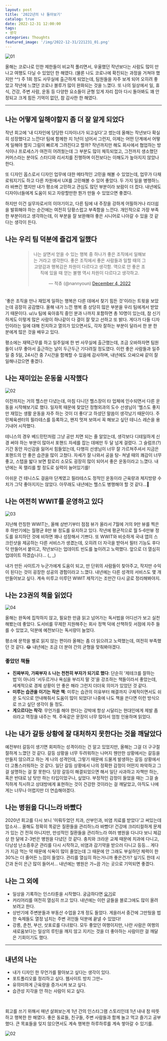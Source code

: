 ```yaml
---
layout: post
title: '2022년의 나 돌아보기'
catalog: true
date: 2022-12-31 12:00:00
tags: 
- 생각
categories: Thoughts
featured_image: '/img/2022-12-31/221231_01.png'
---
```


![01](/img/2022-12-31/221231_01.png) 

올해는 코로나로 인한 제한들이 비교적 풀리면서, 우울했던 작년보다는 사람도 많이 만나고 여행도 다닐 수 있었던 한 해였다. (물론 나도 코로나에 확진되는 과정을 거쳐야 했지만 ^^) 주 1회 정도 사무실에 출근하게 되었는데, 팀원들을 자주 보게 되어 오히려 좋았고 작년에 느꼈던 코로나 블루가 많이 완화되는 것을 느꼈다. 또 나의 일상에서 일, 휴식, 건강, 주변 사람, 운동 등 다양한 요소들이 균형 있게 자리 잡아 다시 돌아봐도 꽤 안정되고 크게 힘든 기억이 없던, 참 감사한 한 해였다.

----

## 나는 어떻게 일해야할지 좀 더 잘 알게 되었다
작년 회고에 '내 디자인에 당당한 디자이너가 되고싶다'고 썼는데 올해는 작년보다 확실히 성장했다고 느낀다! 팀에 함께한 지 1년이 넘어서 그런지, 이제는 어떤 단계에서 어떻게 일해야 할지 그림이 빠르게 그려진다고 할까? 작년까지만 해도 회사에서 협업하는 방식이나 프로세스가 여전히 어려웠는데 그 부분도 많이 체득되었고, 그전까지 생소했던 커머스라는 분야도 스터디와 리서치를 진행하며 이전보다는 이해도가 높아지지 않았나 한다.

또 디자인 옵스로서 디자인 업무에 대한 메타적인 고민을 해볼 수 있었는데, 업무가 다채로워지기도 하고 다른 차원에서 UX를 고민해볼 수 있어 좋았다. 두 가지 일을 병행하느라 바쁘긴 했지만 내가 평소에 고민하고 관심도 많던 부분이라 보람이 더 컸다. 내년에도 디자이너들에게 도움이 되고 자랑할만한 뭔가 만들 수 있었으면 좋겠다.

하지만 이건 실무자로서의 이야기이고, 다른 팀에 내 주장을 강하게 어필하거나 리더쉽을 발휘해야 하는 순간에는 여전히 당황스럽고 부족함을 느낀다. 개인적으로 가장 부족한 부분이라고 생각하는데, 이 부분을 잘 보완해야 좋은 시니어로 나아갈 수 있을 것 같다는 생각이 든다.


## 나는 우리 팀 덕분에 즐겁게 일했다

<div style="margin: 24px auto 36px auto; max-width:80%;">
    <blockquote class="twitter-tweet" data-conversation="none" data-dnt="true" align="center" width="500"><p lang="ko" dir="ltr">나는 살면서 얻을 수 있는 행복 중 하나가 좋은 조직에서 일해보는 거라고 생각한다. 좋은 조직에서 좋은 사람들과 일할 때의 그 고양감과 행복감은 차원이 다르다고 생각함. 역으로 안 좋은 조직에 있을 때 얻는 불행 역시 차원이 다르다고 생각하고.</p>&mdash; 적츄 (@nannyoun) <a href="https://twitter.com/nannyoun/status/1599264510799667200?ref_src=twsrc%5Etfw">December 4, 2022</a></blockquote>
    <script async src="https://platform.twitter.com/widgets.js" charset="utf-8"></script>
</div>

'좋은 조직을 만나 재밌게 일하는 행복은 다른 데에서 찾기 힘든 것'이라는 트윗을 보았는데 굉장히 공감했다.
올해 내가 느낀 행복 중 상당히 많은 부분을 우리 팀에게서 받았기 때문이다. u//u 팀에 육아휴직 중인 분과 나까지 포함하면 총 10명이 있는데, 참 신기하게도 이렇게 많은 사람이 하나같이 다 결이 잘 맞고 선하고 또 밝다. 게다가 다들 디자인이라는 일에 대해 진지하고 열의가 있으면서도, 각자 잘하는 부분이 달라서 한 분 한 분에게 많은 것을 배우고 있다. 

평소에는 재택근무를 하고 일주일에 한 번 사무실에 출근했는데, 조금 오바하자면 팀원들이 너무 좋아서 출근하는 날이 두근두근 기다려질 정도였다. 이런 좋은 사람들과 일주일 중 5일, 24시간 중 7시간을 함께할 수 있음에 감사하며, 내년에도 으쌰으쌰 같이 잘 일해나갔으면 좋겠다.


## 나는 재미있는 운동을 시작했다

![02](/img/2022-12-31/221231_02.png) 


이전까지는 거의 헬스만 다녔는데, 마침 다니던 헬스장이 타 업체에 인수되면서 다른 운동을 시작해보기로 했다. 일자목 때문에 찾았던 정형외과의 도수 선생님이 '헬스도 좋지만 재밌는 생활 운동을 자주 하는 것이 더 좋다'고 하셨던 말씀이 생각났기 때문이다. 주민체육센터의 필라테스를 등록하고, 왠지 멋져 보여서 꼭 해보고 싶던 테니스 레슨을 용기내어 시작했다. 

테니스의 경우 베드민턴처럼 그냥 공만 치면 되는 줄 알았는데, 생각보다 디테일하게 신경 써야 하는 부분이 많아서 포핸드 자세를 잡는 데에만 두 달 넘게 걸렸다. 그 슬럼프(?) 기간 동안 자신감을 잃어서 힘들었는데, 다행히 선생님이 너무 잘 가르쳐주셔서 지금은 포핸드의 안 좋은 습관을 많이 고쳤다. 자세가 잘 나와서 공을 탕- 쳐낼 때의 쾌감이 너무 좋고, 스텝을 밟다 보면 칼로리 소모도 굉장히 많이 되어서 좋은 운동이라고 느꼈다. 내년에는 꼭 랠리를 할 정도로 실력이 늘어있기를! 

아쉬운 건 테니스도 걸음마 단계였고 필라테스도 정적인 운동이라 근육량과 체지방량 수치가 그닥 좋아지지는 않았다. 아무래도 내년에는 헬스도 병행해야 할 것 같다...🥲


## 나는 여전히 WWIT를 운영하고 있다
![03](/img/2022-12-31/221231_03.png) 

지난해 런칭한 WWIT는, 올해 상반기부터 점점 뷰가 올라서 7월에 거의 9만 뷰를 찍은 후 하반기에는 월평균 8만 뷰 정도를 유지하고 있다. 작년에 평균적으로 월 5-6만뷰 정도를 유지하던 것에 비하면 꽤나 성장해서 기쁘다. 또 WWIT와 비슷하게 국내 앱의 스크린샷을 제공하는 다른 서비스가 생겼는데, 오히려 더 자극을 받아서 필터 기능도 후다닥 만들어서 붙이고, 작년보다는 업데이트 빈도를 높이려고 노력했다. 앞으로 더 열심히 업데이트 하겠습니다... (_ _)

내가 만든 사이트가 누군가에게 도움이 되고, 만 단위의 사람들이 찾아주고, 작지만 수익이 된다는 것이 굉장한 성공의 경험이라고 느꼈다. 내년에는 다른 성격의 서비스도 몇 개 만들어보고 싶다. 계속 미루고 미루던 WWIT 제작기는 조만간 다시 글로 정리해봐야지.

## 나는 23권의 책을 읽었다
![04](/img/2022-12-31/221231_04.png) 

올해는 완독에 집착하지 않고, 필요한 만큼 읽고 넘어가는 독서법을 어디선가 보고 실천해봤는데 좋았다. 도서비를 무제한 지원해주는 회사 정책 덕에 산책하듯 서점에 자주 들를 수 있었고, 덕분에 예전보다는 독서량이 늘었다. 

평소에 문학을 별로 읽지 않는 편이라 올해는 좀 더 읽으려고 노력했는데, 여전히 부족했던 것 같다. 😂 내년에는 조금 더 분야 간의 균형을 맞춰봐야겠다.

### 좋았던 책들
- <b>진짜부자, 가짜부자</b> & <b>나는 천천히 부자가 되기로 했다</b>: 단순히 '제테크를 잘하는 법'이 아니라 '서두르거나 욕심을 부리지 말 것'을 강조하는 책들이라서 좋았는데, 세계적으로 경제 상황이 안 좋은 해라 그런지 더더욱 의미가 있었던 것 같다. 
- <b>미루는 습관을 이기는 작은 책</b>: 미루는 습관의 이유부터 해결까지 구체적이면서도 쉬운 도식으로 안내해줘서 도움이 많이 되었다! 나중에 나도 책을 쓴다면 이런 방식으로 쓰고 싶단 생각이 들 정도.
- <b>게으르다는 착각</b>: 무언가를 해야 한다는 강박에 항상 시달리는 현대인에게 제발 좀 쉬라고 역정을 내주는 책. 주옥같은 문장이 너무 많아서 엄청 인용하며 읽었다.



## 나는 내가 갈등 상황에 잘 대처하지 못한다는 것을 깨달았다
예전부터 갈등이 생기면 회피하는 성격이라는 건 알고 있었지만, 올해는 그걸 더 구구절절하게 느꼈던 것 같다. 갈등 상황을 너무 두려워하는 나머지 웬만한 상황에서는 갈등을 만들지 않으려고 하는 게 나의 성격인데, 그렇기 때문에 드물게 발생하는 갈등 상황에서 더 고통스러워하는 것 같다. 일단 갈등 상황에서 나의 정확한 감정이 어떤지 파악하고 그걸 설명하는 걸 잘 못한다. 당장 갈등이 해결되었으면 해서 일단 사과하고 자책만 하는, 혹은 반대로 남 탓만 하는 타입이었구나, 싶었다. 부정적인 감정이 들었을 때는 그걸 솔직하게 직시하고 상대방에게 표현하는 것이 건강한 것이라는 걸 깨달았고, 아직도 나에게는 너무나 어렵지만 더 연습해야겠다. 

## 나는 병원을 다니느라 바빴다
2020년 회고를 다시 보니 '미뤄두었던 치과, 산부인과, 비염 치료를 받았다'고 써있는데 맙소사... 올해도 정확히 똑같은 질환들을 관리하느라 바빴다! 건강에 크리티컬하게 문제가 있는 건 전혀 아니지만, 만성적인 질환들을 관리하느라 여러 병원을 다니다 보니 체감상 한 달에 2-3번은 병원을 다녔던 것 같다. 충치와 크라운 교체 때문에 치과에 다니고, 다낭성 난소증후군 관리를 다시 시작하고, 비염과 감기약을 받으러 다니고 등등... 게다가 지금 먹는 약 때문에 식욕이 많이 줄었는데 그 때문에 안 그래도 부실하던 체력이 한 30%는 더 줄어든 느낌이 들었다. 관리를 열심히 하는거니까 좋은건가? 싶기도 한데 시간과 돈이 은근 많이 들어서... 내년에는 병원은 가~끔 가는 곳으로 기억되면 좋겠다.


## 나는 그 외에
- 일상을 기록하는 인스타툰을 시작했다. 궁금하다면 [요기](https://www.instagram.com/_n_a_n_g_i_/)로
- 커리어리를 여전히 열심히 쓰고 있다. 내년에는 이런 글들을 블로그에도 많이 올려보려고 한다.
- 상반기에 주변분들과 부동산 수업을 2개 정도 들었다. 게을러서 중간에 그만뒀을 법한 숙제들도 열정 넘치는 주변 귀인들 덕분에 끝낼 수 있었다!
- 강릉, 춘천, 부산, 삿포로를 다녀왔다. 모두 좋았던 여행이지만, 나란 사람은 여행의 새로움보다는 일상의 루틴을 깨지 않고 지키는 것을 더 좋아하는 사람이란 걸 깨달은 기회이기도 했다.

----

## 내년의 나는
- 내가 디자인 한 무언가를 팔아보고 싶다는 생각이 있다.
- 포트폴리오를 정리하고 싶다. 웹사이트 방치 그만~
- 유의미하게 근육량을 증가시켜 보고 싶다.
- 습관성 지각을 안 하는 사람이 되고 싶다.

<br>

회고를 쓰기 위해서 매년 살펴보는게 1년 간의 인스타그램 스토리인데 1년 내내 참 따뜻하고 행복한 한 해였다. 좋은 동료들, 친구들, 주변 사람들과 함께 놀고 먹고 즐기고 공부했다. 큰 목표들을 잊지 않으면서도 계속 행복한 하루하루를 계속 쌓아갈 수 있기를.


![02](/img/2022-12-31/221231_06.png) 


